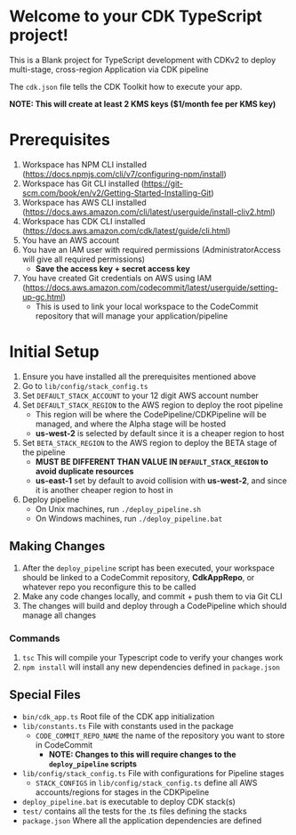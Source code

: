 # Welcome to your CDK TypeScript project!

This is a Blank project for TypeScript development with CDKv2 to deploy multi-stage, cross-region Application via CDK pipeline

The `cdk.json` file tells the CDK Toolkit how to execute your app.

**NOTE: This will create at least 2 KMS keys ($1/month fee per KMS key)**

# Prerequisites
1. Workspace has NPM CLI installed (https://docs.npmjs.com/cli/v7/configuring-npm/install)
2. Workspace has Git CLI installed (https://git-scm.com/book/en/v2/Getting-Started-Installing-Git)
3. Workspace has AWS CLI installed (https://docs.aws.amazon.com/cli/latest/userguide/install-cliv2.html)
4. Workspace has CDK CLI installed (https://docs.aws.amazon.com/cdk/latest/guide/cli.html)
5. You have an AWS account
6. You have an IAM user with required permissions (AdministratorAccess will give all required permissions)
    - **Save the access key + secret access key**
7. You have created Git credentials on AWS using IAM (https://docs.aws.amazon.com/codecommit/latest/userguide/setting-up-gc.html)
    - This is used to link your local workspace to the CodeCommit repository that will manage your application/pipeline

# Initial Setup
1. Ensure you have installed all the prerequisites mentioned above
2. Go to `lib/config/stack_config.ts`
3. Set `DEFAULT_STACK_ACCOUNT` to your 12 digit AWS account number
4. Set `DEFAULT_STACK_REGION` to the AWS region to deploy the root pipeline 
	- This region will be where the CodePipeline/CDKPipeline will be managed, and where the Alpha stage will be hosted
    - **us-west-2** is selected by default since it is a cheaper region to host
5. Set `BETA_STACK_REGION` to the AWS region to deploy the BETA stage of the pipeline
	- **MUST BE DIFFERENT THAN VALUE IN `DEFAULT_STACK_REGION` to avoid duplicate resources**
	- **us-east-1** set by default to avoid collision with **us-west-2**, and since it is another cheaper region to host in
6. Deploy pipeline
    - On Unix machines, run `./deploy_pipeline.sh`
    - On Windows machines, run `./deploy_pipeline.bat`

## Making Changes
1. After the `deploy_pipeline` script has been executed, your workspace should be linked to a CodeCommit repository, **CdkAppRepo**, or whatever repo you reconfigure this to be called
2. Make any code changes locally, and commit + push them to via Git CLI
3. The changes will build and deploy through a CodePipeline which should manage all changes

### Commands
1. `tsc` This will compile your Typescript code to verify your changes work
2. `npm install` will install any new dependencies defined in `package.json`

## Special Files
* `bin/cdk_app.ts` Root file of the CDK app initialization
* `lib/constants.ts` File with constants used in the package
  * `CODE_COMMIT_REPO_NAME` the name of the repository you want to store in CodeCommit
    * **NOTE: Changes to this will require changes to the `deploy_pipeline` scripts**
* `lib/config/stack_config.ts` File with configurations for Pipeline stages
  * `STACK_CONFIGS` in `lib/config/stack_config.ts` define all AWS accounts/regions for stages in the CDKPipeline
* `deploy_pipeline.bat` is executable to deploy CDK stack(s)
* `test/` contains all the tests for the .ts files defining the stacks
* `package.json` Where all the application dependencies are defined

